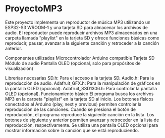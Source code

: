 # ProyectoMP3
 Este proyecto implementa un reproductor de música MP3 utilizando un ESP32-S3 WROOM-1 y una tarjeta SD para almacenar los archivos de audio. El reproductor puede reproducir archivos MP3 almacenados en una carpeta llamada "playlist" en la tarjeta SD y ofrece funciones básicas como reproducir, pausar, avanzar a la siguiente canción y retroceder a la canción anterior.

 Componentes utilizados
Microcontrolador Arduino compatible
Tarjeta SD
Módulo de audio
Pantalla OLED (opcional, solo para propósitos de visualización)

Librerías necesarias
SD.h: Para el acceso a la tarjeta SD.
Audio.h: Para la reproducción de audio.
Adafruit_GFX.h: Para la manipulación de gráficos en la pantalla OLED (opcional).
Adafruit_SSD1306.h: Para controlar la pantalla OLED (opcional).
Funcionamiento básico
El programa busca los archivos MP3 en la carpeta "playlist" en la tarjeta SD al inicio.
Los botones físicos conectados al Arduino (play, next y previous) permiten controlar la reproducción de las canciones.
Cuando se presiona el botón de reproducción, el programa reproduce la siguiente canción en la lista.
Los botones de siguiente y anterior permiten avanzar y retroceder en la lista de reproducción, respectivamente.
Se utiliza una pantalla OLED opcional para mostrar información sobre la canción que se está reproduciendo.
